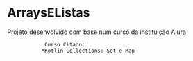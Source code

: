 # ArraysEListas

Projeto desenvolvido com base num curso da instituição Alura


                Curso Citado:
               *Kotlin Collections: Set e Map
